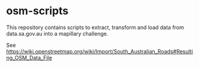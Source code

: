 # osm-scripts
This repository contains scripts to extract, transform and load data from data.sa.gov.au into a mapillary challenge.

See https://wiki.openstreetmap.org/wiki/Import/South_Australian_Roads#Resulting_OSM_Data_File

